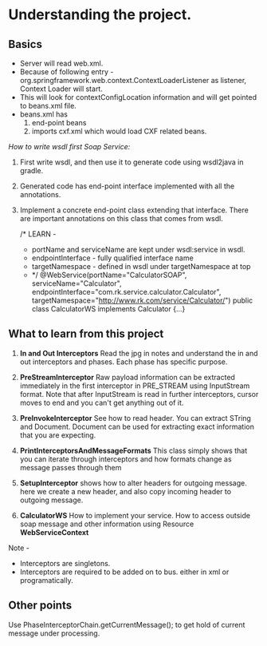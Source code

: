 # Understanding the project.

## Basics
* Server will read web.xml.
* Because of following entry - org.springframework.web.context.ContextLoaderListener as listener, Context Loader will start.
* This will look for contextConfigLocation information and will get pointed to beans.xml file.
* beans.xml has 
    1. end-point beans 
    2. imports cxf.xml which would load CXF related beans.

*How to write wsdl first Soap Service:*
1. First write wsdl, and then use it to generate code using wsdl2java in gradle.
2. Generated code has end-point interface implemented with all the annotations.
3. Implement a concrete end-point class extending that interface. There are important annotations on this class that comes from wsdl. 

	/* LEARN - 
	 * portName and serviceName are kept under wsdl:service in wsdl.
	 * endpointInterface - fully qualified interface name
	 * targetNamespace - defined in wsdl under targetNamespace at top
	 *  */
	@WebService(portName="CalculatorSOAP", serviceName="Calculator",
	endpointInterface="com.rk.service.calculator.Calculator", 
	targetNamespace="http://www.rk.com/service/Calculator/")
	public class CalculatorWS implements Calculator {...}
	
## What to learn from this project

1. **In and Out Interceptors** Read the jpg in notes and understand the in and out interceptors and phases. Each phase has specific purpose.

2. **PreStreamInterceptor**
Raw payload information can be extracted immediately in the first interceptor in PRE_STREAM using InputStream format.
Note that after InputStream is read in further interceptors, cursor moves to end and you can't get anything out of it.

3. **PreInvokeInterceptor**
See how to read header. You can extract STring and Document. Document can be used for extracting exact information that you are expecting.

4. **PrintInterceptorsAndMessageFormats**
This class simply shows that you can iterate through interceptors and how formats change as message passes through them

5. **SetupInterceptor** shows how to alter headers for outgoing message. here we create a new header, and also copy incoming header to outgoing message. 

6. **CalculatorWS**
How to implement your service.
How to access outside soap message and other information using Resource **WebServiceContext**

Note - 

* Interceptors are singletons.
* Interceptors are required to be added on to bus. either in xml or programatically.

## Other points
Use PhaseInterceptorChain.getCurrentMessage(); to get hold of current message under processing.
